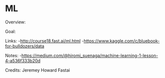 # ML

Overview:



Goal:


Links:
-http://course18.fast.ai/ml.html
-https://www.kaggle.com/c/bluebook-for-bulldozers/data


Notes:
-https://medium.com/@hiromi_suenaga/machine-learning-1-lesson-4-a536f333b20d

Credits:
Jeremey Howard
Fastai
